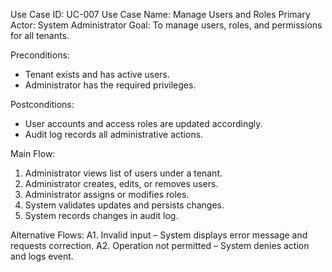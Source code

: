 Use Case ID: UC-007
Use Case Name: Manage Users and Roles
Primary Actor: System Administrator
Goal: To manage users, roles, and permissions for all tenants.

Preconditions:
- Tenant exists and has active users.
- Administrator has the required privileges.

Postconditions:
- User accounts and access roles are updated accordingly.
- Audit log records all administrative actions.

Main Flow:
1. Administrator views list of users under a tenant.
2. Administrator creates, edits, or removes users.
3. Administrator assigns or modifies roles.
4. System validates updates and persists changes.
5. System records changes in audit log.

Alternative Flows:
A1. Invalid input – System displays error message and requests correction.
A2. Operation not permitted – System denies action and logs event.
